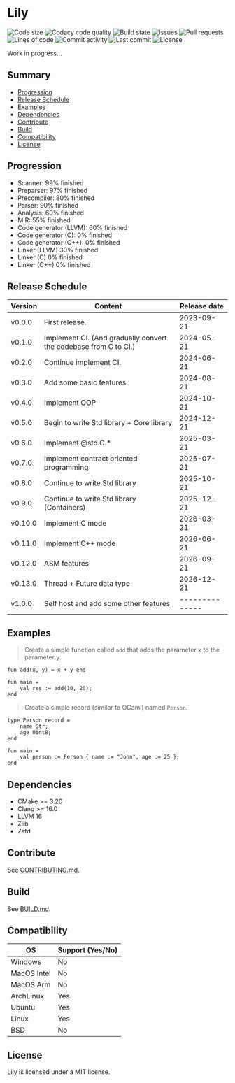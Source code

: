 # Lily

![Code size](https://img.shields.io/github/languages/code-size/thelilylang/lily?style=for-the-badge)
![Codacy code quality](https://img.shields.io/codacy/grade/7f4284cccba541ca9ec576272fa88134?style=for-the-badge)
![Build state](https://img.shields.io/github/actions/workflow/status/thelilylang/lily/cmake.yml?branch=main&style=for-the-badge)
![Issues](https://img.shields.io/github/issues/thelilylang/lily?style=for-the-badge)
![Pull requests](https://img.shields.io/github/issues-pr/thelilylang/lily?style=for-the-badge)
![Lines of code](https://tokei.rs/b1/github/thelilylang/lily?caterogy=code&style=for-the-badge)
![Commit activity](https://img.shields.io/github/commit-activity/w/thelilylang/lily?style=for-the-badge)
![Last commit](https://img.shields.io/github/last-commit/thelilylang/lily?style=for-the-badge)
![License](https://img.shields.io/github/license/thelilylang/lily?style=for-the-badge)

Work in progress...

## Summary

* [Progression](#progression)
* [Release Schedule](#release-schedule)
* [Examples](#examples)
* [Dependencies](#dependencies)
* [Contribute](#contribute)
* [Build](#build)
* [Compatibility](#compatibility)
* [License](#license)

## Progression

- Scanner: 99% finished
- Preparser: 97% finished
- Precompiler: 80% finished
- Parser: 90% finished
- Analysis: 60% finished
- MIR: 55% finished
- Code generator (LLVM): 60% finished
- Code generator (C): 0% finished
- Code generator (C++): 0% finished
- Linker (LLVM) 30% finished
- Linker (C) 0% finished
- Linker (C++) 0% finished

## Release Schedule

| Version | Content                                                          | Release date |
|---------|------------------------------------------------------------------|--------------|
| v0.0.0  | First release.                                                   | 2023-09-21   |
| v0.1.0  | Implement CI. (And gradually convert the codebase from C to CI.) | 2024-05-21   |
| v0.2.0  | Continue implement CI.                                           | 2024-06-21   |
| v0.3.0  | Add some basic features                                          | 2024-08-21   |
| v0.4.0  | Implement OOP                                                    | 2024-10-21   |
| v0.5.0  | Begin to write Std library + Core library                        | 2024-12-21   |
| v0.6.0  | Implement @std.C.*                                               | 2025-03-21   |
| v0.7.0  | Implement contract oriented programming                          | 2025-07-21   |
| v0.8.0  | Continue to write Std library                                    | 2025-10-21   |
| v0.9.0  | Continue to write Std library (Containers)                       | 2025-12-21   |
| v0.10.0 | Implement C mode                                                 | 2026-03-21   |
| v0.11.0 | Implement C++ mode                                               | 2026-06-21   |
| v0.12.0 | ASM features                                                     | 2026-09-21   |
| v0.13.0 | Thread + Future data type                                        | 2026-12-21   |
| v1.0.0  | Self host and add some other features                            |--------------|

## Examples

> Create a simple function called `add` that adds the parameter x to the parameter y.

```lily
fun add(x, y) = x + y end

fun main =
    val res := add(10, 20);
end
```

> Create a simple record (similar to OCaml) named `Person`. 

```lily
type Person record =
    name Str;
    age Uint8;
end

fun main =
    val person := Person { name := "John", age := 25 };
end
```

## Dependencies

- CMake >= 3.20
- Clang >= 16.0
- LLVM 16
- Zlib
- Zstd

## Contribute

See [CONTRIBUTING.md](./CONTRIBUTING.md).

## Build

See [BUILD.md](./BUILD.md).

## Compatibility

| OS              | Support (Yes/No) |
|-----------------|------------------|
| Windows         | No               |
| MacOS Intel     | No               |
| MacOS Arm       | No               |
| ArchLinux       | Yes              |
| Ubuntu          | Yes              |
| Linux           | Yes              |
| BSD             | No               |

## License

Lily is licensed under a MIT license.
